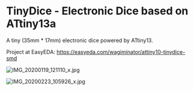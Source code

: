 # TinyDice - Electronic Dice based on ATtiny13a
A tiny (35mm * 17mm) electronic dice powered by ATtiny13.

Project at EasyEDA: https://easyeda.com/wagiminator/attiny10-tinydice-smd

![IMG_20200119_121110_x.jpg](https://image.easyeda.com/pullimage/yJZfh7bcoRyBUmhUBTNTZzjE656mvHVbt9BbT4QU.jpeg)

![IMG_20200223_105926_x.jpg](https://image.easyeda.com/pullimage/AWour1fE7jLJbrlslXpRudlhqbG8rF6IJHoK5tbw.jpeg)

